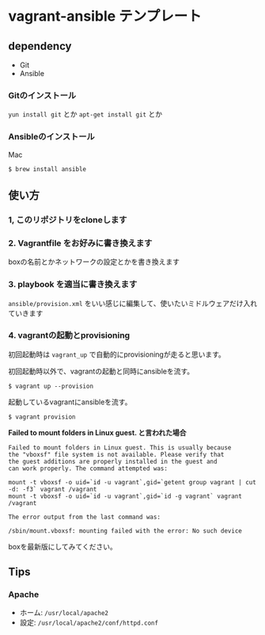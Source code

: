 # vagrant-ansible テンプレート

## dependency

* Git
* Ansible

### Gitのインストール

`yun install git` とか `apt-get install git` とか

### Ansibleのインストール

Mac

```
$ brew install ansible
```

## 使い方

### 1, このリポジトリをcloneします

### 2. Vagrantfile をお好みに書き換えます

boxの名前とかネットワークの設定とかを書き換えます

### 3. playbook を適当に書き換えます

`ansible/provision.xml` をいい感じに編集して、使いたいミドルウェアだけ入れていきます

### 4. vagrantの起動とprovisioning

初回起動時は `vagrant_up` で自動的にprovisioningが走ると思います。

初回起動時以外で、vagrantの起動と同時にansibleを流す。

```
$ vagrant up --provision
```

起動しているvagrantにansibleを流す。

```
$ vagrant provision
```

__Failed to mount folders in Linux guest. と言われた場合__

```
Failed to mount folders in Linux guest. This is usually because
the "vboxsf" file system is not available. Please verify that
the guest additions are properly installed in the guest and
can work properly. The command attempted was:

mount -t vboxsf -o uid=`id -u vagrant`,gid=`getent group vagrant | cut -d: -f3` vagrant /vagrant
mount -t vboxsf -o uid=`id -u vagrant`,gid=`id -g vagrant` vagrant /vagrant

The error output from the last command was:

/sbin/mount.vboxsf: mounting failed with the error: No such device
```

boxを最新版にしてみてください。

## Tips

### Apache

* ホーム: `/usr/local/apache2`
* 設定: `/usr/local/apache2/conf/httpd.conf`
